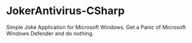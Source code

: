 # JokerAntivirus-CSharp
Simple Joke Application for Microsoft Windows. Get a Panic of Microsoft Windows Defender and do nothing.
